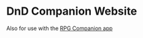 # DnD Companion Website

Also for use with the [RPG Companion app](https://github.com/svenjoypro/RPGCompanion)